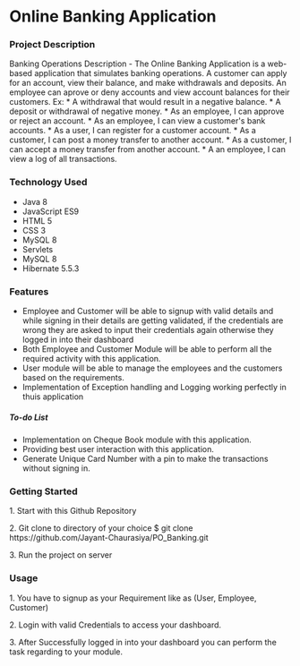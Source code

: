 <h1>
Online Banking Application
</h1>
<h3> Project Description</h3>

<p>Banking Operations Description - The Online Banking Application is a web-based application that simulates banking operations. A customer can apply for an account, view their balance, and make withdrawals and deposits. An employee can aprove or deny accounts and view account balances for their customers.  Ex: * A withdrawal that would result in a negative balance. * A deposit or withdrawal of negative money. * As an employee, I can approve or reject an account. * As an employee, I can view a customer's bank accounts. * As a user, I can register for a customer account. * As a customer, I can post a money transfer to another account. * As a customer, I can accept a money transfer from another account. * A an employee, I can view a log of all transactions. </p>


<h3>Technology Used</h3>
<ul>
  <li>
    Java 8
  </li>  
   <li>
    JavaScript ES9
  </li> <li>
    HTML 5
  </li> <li>
    CSS 3
  </li> <li>
    MySQL 8
  </li>
   <li>
   Servlets
  </li>
   <li>
    MySQL 8
  </li>
  <li>
  Hibernate 5.5.3
  </li>
  
  </ul>
  
  <h3>Features</h3>
 <ul>
  <li>Employee and Customer will be able to signup with valid details and while signing in their details are getting validated, if the credentials are wrong they are asked to input their credentials again otherwise  they logged in into their dashboard</li>
    <li>Both Employee and Customer Module will be able to perform all the required activity with this application.</li>
    <li>User module will be able to manage the employees and the customers based on the requirements.</li>
  <li>Implementation of Exception handling and Logging working perfectly in thuis application</li>
</ul>
   
   <h5>   To-do List</h5>
 <ul>
  <li>Implementation on Cheque Book module with this application.</li>  
   <li>Providing best user interaction with this application.</li>
   <li>Generate Unique Card Number with a pin to make the transactions without signing in.</li>
</ul>
   


<h3>Getting Started</h3>
<p>1. Start with this Github Repository</p>
<p>2. Git clone to directory of your choice $ git clone https://github.com/Jayant-Chaurasiya/PO_Banking.git</p>

<p>3. Run the project on server</p>


<h3>Usage</h3>
<p>1. You have to signup as your Requirement like as (User, Employee, Customer)</p>

<p>2. Login with valid Credentials to access your dashboard.</p>

<p>3. After Successfully logged in into your dashboard you can perform the task regarding to your module.</p>





 

